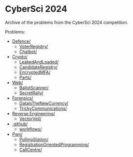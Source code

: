 # CyberSci 2024

Archive of the problems from the CyberSci 2024 competition.

Problems:

<!-- MDFT . !include_files,max_depth=2 -->
- [Defence/](Defence)
	- [VoterRegistry/](Defence/VoterRegistry)
	- [Chatbot/](Defence/Chatbot)
- [Crypto/](Crypto)
	- [LeakedAndLoaded/](Crypto/LeakedAndLoaded)
	- [CandidateRegistry/](Crypto/CandidateRegistry)
	- [EncryptedMFA/](Crypto/EncryptedMFA)
	- [Parts/](Crypto/Parts)
- [Web/](Web)
	- [BallotScanner/](Web/BallotScanner)
	- [SecretRally/](Web/SecretRally)
- [Forensics/](Forensics)
	- [DataIsTheNewCurrency/](Forensics/DataIsTheNewCurrency)
	- [TrickyCommunications/](Forensics/TrickyCommunications)
- [Reverse Engineering/](Reverse%20Engineering)
	- [VectorVeil/](Reverse%20Engineering/VectorVeil)
- [.github/](.github)
	- [workflows/](.github/workflows)
- [Pwn/](Pwn)
	- [PollingStation/](Pwn/PollingStation)
	- [RegistrationOrientedProgramming/](Pwn/RegistrationOrientedProgramming)
	- [CallCentre/](Pwn/CallCentre)
